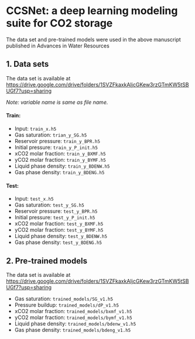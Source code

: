 # CCSNet: a deep learning modeling suite for CO2 storage

The data set and pre-trained models were used in the above manuscript published in Advances in Water Resources

## 1. Data sets

The data set is available at https://drive.google.com/drive/folders/1SVZFkaxkAIjcGKew3rzGTmKW5tSBUGf7?usp=sharing 

*Note: variable name is same as file name.*

#### Train:
- Input: `train_x.h5`
- Gas saturation: `trian_y_SG.h5` 
- Reservoir pressure: `train_y_BPR.h5`
- Initial pressure: `train_y_P_init.h5`
- xCO2 molar fraction: `train_y_BXMF.h5`
- yCO2 molar fraction: `train_y_BYMF.h5`
- Liquid phase density: `train_y_BDENW.h5`
- Gas phase density: `train_y_BDENG.h5`

#### Test:
- Input: `test_x.h5`
- Gas saturation: `test_y_SG.h5` 
- Reservoir pressure: `test_y_BPR.h5`
- Initial pressure: `test_y_P_init.h5`
- xCO2 molar fraction: `test_y_BXMF.h5`
- yCO2 molar fraction: `test_y_BYMF.h5`
- Liquid phase density: `test_y_BDENW.h5`
- Gas phase density: `test_y_BDENG.h5`

## 2. Pre-trained models

The data set is available at https://drive.google.com/drive/folders/1SVZFkaxkAIjcGKew3rzGTmKW5tSBUGf7?usp=sharing 

- Gas saturation: `trained_models/SG_v1.h5` 
- Pressure buildup: `trained_models/dP_v1.h5`
- xCO2 molar fraction: `trained_models/bxmf_v1.h5`
- yCO2 molar fraction: `trained_models/bymf_v1.h5`
- Liquid phase density: `trained_models/bdenw_v1.h5`
- Gas phase density: `trained_models/bdeng_v1.h5`